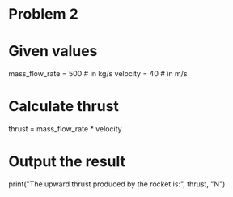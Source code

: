 # Problem 2

# Given values
mass_flow_rate = 500  # in kg/s
velocity = 40         # in m/s

# Calculate thrust
thrust = mass_flow_rate * velocity

# Output the result
print("The upward thrust produced by the rocket is:", thrust, "N")
